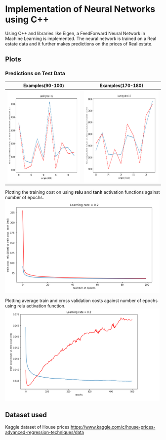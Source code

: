 # Implementation of Neural Networks using C++

Using C++ and libraries like Eigen, a FeedForward Neural Network in Machine Learning is implemented. 
The neural network is trained on a Real estate data and it further makes predictions on the prices of Real estate.

## Plots

### Predictions on Test Data

Examples(90-100)       |  Examples(170-180)
:-------------------------:|:-------------------------:
<img src="./plots/test-90-100.png" width="450" height="300">  |  <img src="./plots/test-170-180.png" width="450" height="300">

Plotting the training cost on using <b>relu</b> and <b>tanh</b>   activation functions against number of epochs.
<img src="./plots/relu_vs_tanh.png" height="300" width="500">

Plotting average train and cross validation costs against number of epochs using relu activation function.
<img src="./plots/avg_test_vs_train.png" height="300" width="500">

## Dataset used

Kaggle dataset of House prices 
https://www.kaggle.com/c/house-prices-advanced-regression-techniques/data
